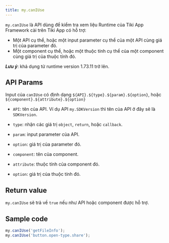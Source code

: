 ```yaml
---
title: my.canIUse
---
```


`my.canIUse` là API dùng để kiểm tra xem liệu Runtime của Tiki App Framework cài trên Tiki App có hỗ trợ:  

- Một API cụ thể, hoặc một input parameter cụ thể của một API cùng giá trị của parameter đó.
- Một component cụ thể, hoặc một thuộc tính cụ thể của một component cùng giá trị của thuộc tính đó.

***Lưu ý***: khả dụng từ runtime version 1.73.11 trở lên.

## API Params

Input của `canIUse` có định dạng `${API}.${type}.${param}.${option}`, hoặc `${component}.${attribute}.${option}`

- `API`: tên của API. Ví dụ API `my.SDKVersion` thì tên của API ở đây sẽ là `SDKVersion`.
- `type`: nhận các giá trị `object`, `return`, hoặc `callback`.
- `param`: input parameter của API.
- `option`: giá trị của parameter đó.
  
- `component`: tên của component.
- `attribute`: thuộc tính của component đó.
- `option`: giá trị của thuộc tính đó.

## Return value

`my.canIUse` sẽ trả về `true` nếu như API hoặc component được hỗ trợ.

## Sample code

```js
my.canIUse('getFileInfo');
my.canIUse('button.open-type.share');
```